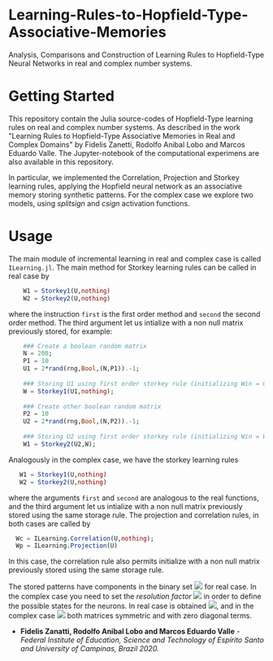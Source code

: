 # Learning-Rules-to-Hopfield-Type-Associative-Memories


Analysis, Comparisons and Construction of Learning Rules to Hopfield-Type Neural Networks in real and complex number systems. 

# Getting Started

This repository contain the Julia source-codes of Hopfield-Type learning rules on real and complex number systems. As described in the work "Learning Rules to Hopfield-Type Associative Memories in Real and Complex Domains" by Fidelis Zanetti, Rodolfo Anibal Lobo and Marcos Eduardo Valle. The Jupyter-notebook of the computational experimens are also available in this repository.

In particular, we implemented the Correlation, Projection and Storkey learning rules, applying the Hopfield neural network as an associative memory storing synthetic patterns. For the complex case we explore two models, using *splitsign* and *csign* activation functions. 

# Usage
The main module of incremental learning in real and complex case is called ```ILearning.jl```. The main method for Storkey learning rules can be called in real case by
```julia
    W1 = Storkey1(U,nothing)
    W2 = Storkey2(U,nothing)
```
where the instruction ```first``` is the first order method and ```second``` the second order method. The third argument let us intialize with a non null matrix previously stored, for example:
```julia
    ### Create a boolean random matrix
    N = 200;
    P1 = 10
    U1 = 2*rand(rng,Bool,(N,P1)).-1;
    
    ### Storing U1 using first order storkey rule (initializing Win = 0)
    W = Storkey1(U1,nothing);
    
    ### Create other boolean random matrix
    P2 = 10
    U2 = 2*rand(rng,Bool,(N,P2)).-1;
    
    ### Storing U2 using first order storkey rule (initializing Win = W) 
    W1 = Storkey2(U2,W);
```
Analogously in the complex case, we have the storkey learning rules

 ```julia
    W1 = Storkey1(U,nothing)
    W2 = Storkey2(U,nothing)
 ```
 where the arguments ``` first ``` and ``` second ``` are analogous to the real functions, and the third argument let us intialize with a non null matrix previously stored using the same storage rule. The projection and correlation rules, in both cases are called by
 
  ```julia
    Wc = ILearning.Correlation(U,nothing);
    Wp = ILearning.Projection(U)
 ```
 In this case, the correlation rule also permits initialize with a non null matrix previously stored using the same storage rule. 

 The stored patterns have components in the binary set <img src="https://render.githubusercontent.com/render/math?math=%5C%7B%2B1%2C-1%5C%7D"> for real case. In the complex case you need to set the *resolution factor* <img src="https://render.githubusercontent.com/render/math?math=K"> in order to define the possible states for the neurons. In real case is obtained <img src="https://render.githubusercontent.com/render/math?math=W%20%5Cin%20%5Cmathbb%7BR%7D%5E%7BN%5Ctimes%20N%7D">, and in the complex case <img src="https://render.githubusercontent.com/render/math?math=W%20%5Cin%20%5Cmathbb%7BC%7D%5E%7BN%5Ctimes%20N%7D"> both matrices symmetric and with zero diagonal terms. 


- **Fidelis Zanatti, Rodolfo Anibal Lobo and Marcos Eduardo Valle** - *Federal Institute of Education, Science and Technology of Espírito Santo and University of Campinas, Brazil 2020.*
